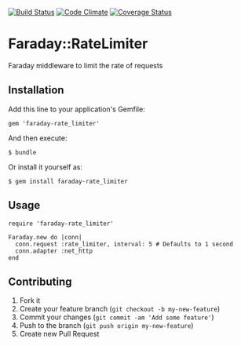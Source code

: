 [![Build Status](https://travis-ci.org/cameron-martin/faraday-rate_limiter.png?branch=master)](https://travis-ci.org/cameron-martin/faraday-rate_limiter)
[![Code Climate](https://codeclimate.com/github/cameron-martin/faraday-rate_limiter.png)](https://codeclimate.com/github/cameron-martin/faraday-rate_limiter)
[![Coverage Status](https://coveralls.io/repos/cameron-martin/faraday-rate_limiter/badge.png)](https://coveralls.io/r/cameron-martin/faraday-rate_limiter)

# Faraday::RateLimiter

Faraday middleware to limit the rate of requests

## Installation

Add this line to your application's Gemfile:

    gem 'faraday-rate_limiter'

And then execute:

    $ bundle

Or install it yourself as:

    $ gem install faraday-rate_limiter

## Usage

    require 'faraday-rate_limiter'

    Faraday.new do |conn|
      conn.request :rate_limiter, interval: 5 # Defaults to 1 second
      conn.adapter :net_http
    end

## Contributing

1. Fork it
2. Create your feature branch (`git checkout -b my-new-feature`)
3. Commit your changes (`git commit -am 'Add some feature'`)
4. Push to the branch (`git push origin my-new-feature`)
5. Create new Pull Request
